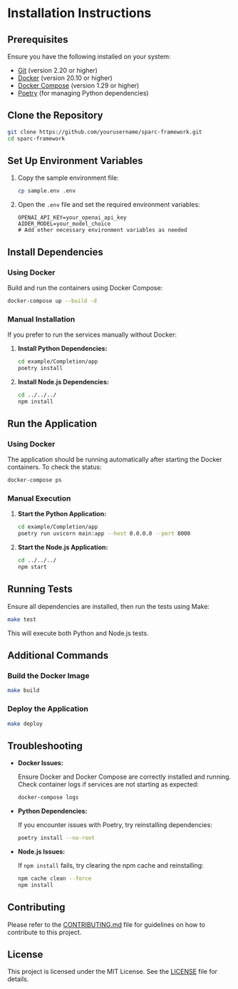 # Installation Instructions

## Prerequisites

Ensure you have the following installed on your system:

- [Git](https://git-scm.com/downloads) (version 2.20 or higher)
- [Docker](https://www.docker.com/get-started) (version 20.10 or higher)
- [Docker Compose](https://docs.docker.com/compose/install/) (version 1.29 or higher)
- [Poetry](https://python-poetry.org/docs/#installation) (for managing Python dependencies)

## Clone the Repository

```bash
git clone https://github.com/yourusername/sparc-framework.git
cd sparc-framework
```

## Set Up Environment Variables

1. Copy the sample environment file:

    ```bash
    cp sample.env .env
    ```

2. Open the `.env` file and set the required environment variables:

    ```env
    OPENAI_API_KEY=your_openai_api_key
    AIDER_MODEL=your_model_choice
    # Add other necessary environment variables as needed
    ```

## Install Dependencies

### Using Docker

Build and run the containers using Docker Compose:

```bash
docker-compose up --build -d
```

### Manual Installation

If you prefer to run the services manually without Docker:

1. **Install Python Dependencies:**

    ```bash
    cd example/Completion/app
    poetry install
    ```

2. **Install Node.js Dependencies:**

    ```bash
    cd ../../../
    npm install
    ```

## Run the Application

### Using Docker

The application should be running automatically after starting the Docker containers. To check the status:

```bash
docker-compose ps
```

### Manual Execution

1. **Start the Python Application:**

    ```bash
    cd example/Completion/app
    poetry run uvicorn main:app --host 0.0.0.0 --port 8000
    ```

2. **Start the Node.js Application:**

    ```bash
    cd ../../../
    npm start
    ```

## Running Tests

Ensure all dependencies are installed, then run the tests using Make:

```bash
make test
```

This will execute both Python and Node.js tests.

## Additional Commands

### Build the Docker Image

```bash
make build
```

### Deploy the Application

```bash
make deploy
```

## Troubleshooting

- **Docker Issues:**

    Ensure Docker and Docker Compose are correctly installed and running. Check container logs if services are not starting as expected:

    ```bash
    docker-compose logs
    ```

- **Python Dependencies:**

    If you encounter issues with Poetry, try reinstalling dependencies:

    ```bash
    poetry install --no-root
    ```

- **Node.js Issues:**

    If `npm install` fails, try clearing the npm cache and reinstalling:

    ```bash
    npm cache clean --force
    npm install
    ```

## Contributing

Please refer to the [CONTRIBUTING.md](../CONTRIBUTING.md) file for guidelines on how to contribute to this project.

## License

This project is licensed under the MIT License. See the [LICENSE](../LICENSE) file for details.
